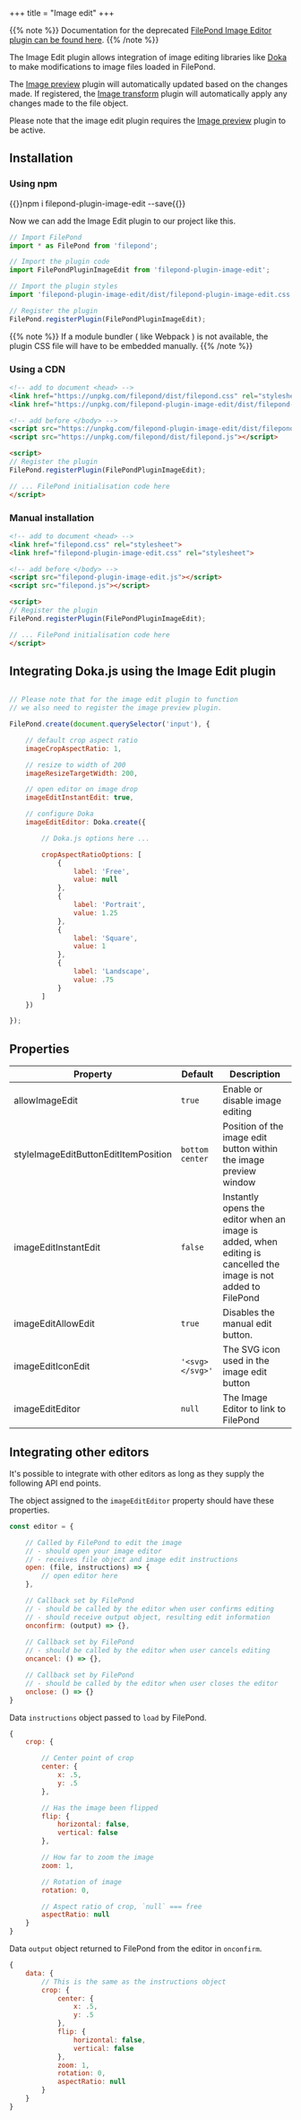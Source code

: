 +++
title = "Image edit"
+++

{{% note %}}
Documentation for the deprecated [FilePond Image Editor plugin can be found here](../image-edit-deprecated).
{{% /note %}}

The Image Edit plugin allows integration of image editing libraries like [Doka](https://pqina.nl/doka/) to make modifications to image files loaded in FilePond.

The [Image preview](../image-preview) plugin will automatically updated based on the changes made. If registered, the [Image transform](../image-transform) plugin will automatically apply any changes made to the file object.

Please note that the image edit plugin requires the [Image preview](../image-preview) plugin to be active.


## Installation

### Using npm

{{<cmd>}}npm i filepond-plugin-image-edit --save{{</cmd>}}

Now we can add the Image Edit plugin to our project like this.

```js
// Import FilePond
import * as FilePond from 'filepond';

// Import the plugin code
import FilePondPluginImageEdit from 'filepond-plugin-image-edit';

// Import the plugin styles
import 'filepond-plugin-image-edit/dist/filepond-plugin-image-edit.css';

// Register the plugin
FilePond.registerPlugin(FilePondPluginImageEdit);
```

{{% note %}}
If a module bundler ( like Webpack ) is not available, the plugin CSS file will have to be embedded manually.
{{% /note %}}


### Using a CDN

```html
<!-- add to document <head> -->
<link href="https://unpkg.com/filepond/dist/filepond.css" rel="stylesheet">
<link href="https://unpkg.com/filepond-plugin-image-edit/dist/filepond-plugin-image-edit.css" rel="stylesheet">

<!-- add before </body> -->
<script src="https://unpkg.com/filepond-plugin-image-edit/dist/filepond-plugin-image-edit.js"></script>
<script src="https://unpkg.com/filepond/dist/filepond.js"></script>

<script>
// Register the plugin
FilePond.registerPlugin(FilePondPluginImageEdit);

// ... FilePond initialisation code here
</script>
```

### Manual installation

```html
<!-- add to document <head> -->
<link href="filepond.css" rel="stylesheet">
<link href="filepond-plugin-image-edit.css" rel="stylesheet">

<!-- add before </body> -->
<script src="filepond-plugin-image-edit.js"></script>
<script src="filepond.js"></script>

<script>
// Register the plugin
FilePond.registerPlugin(FilePondPluginImageEdit);

// ... FilePond initialisation code here
</script>
```

## Integrating Doka.js using the Image Edit plugin

```js

// Please note that for the image edit plugin to function
// we also need to register the image preview plugin.

FilePond.create(document.querySelector('input'), {

    // default crop aspect ratio
    imageCropAspectRatio: 1,

    // resize to width of 200
    imageResizeTargetWidth: 200,

    // open editor on image drop
    imageEditInstantEdit: true,

    // configure Doka
    imageEditEditor: Doka.create({

        // Doka.js options here ...

        cropAspectRatioOptions: [
            {
                label: 'Free',
                value: null
            },
            {
                label: 'Portrait',
                value: 1.25
            },
            {
                label: 'Square',
                value: 1
            },
            {
                label: 'Landscape',
                value: .75
            }
        ]
    })

});
```


## Properties

| Property             | Default | Description                                                                             |
| -------------------- | ------- | --------------------------------------------------------------------------------------- |
| allowImageEdit       | `true`  | Enable or disable image editing                                                        |
| styleImageEditButtonEditItemPosition | `bottom center` | Position of the image edit button within the image preview window |
| imageEditInstantEdit | `false` | Instantly opens the editor when an image is added, when editing is cancelled the image is not added to FilePond |
| imageEditAllowEdit | `true` | Disables the manual edit button. |
| imageEditIconEdit | `'<svg></svg>'` | The SVG icon used in the image edit button |
| imageEditEditor | `null` | The Image Editor to link to FilePond |



## Integrating other editors

It's possible to integrate with other editors as long as they supply the following API end points.

The object assigned to the `imageEditEditor` property should have these properties.

```js
const editor = {

    // Called by FilePond to edit the image
    // - should open your image editor
    // - receives file object and image edit instructions
    open: (file, instructions) => {
        // open editor here
    },

    // Callback set by FilePond
    // - should be called by the editor when user confirms editing
    // - should receive output object, resulting edit information
    onconfirm: (output) => {},
    
    // Callback set by FilePond
    // - should be called by the editor when user cancels editing
    oncancel: () => {},

    // Callback set by FilePond
    // - should be called by the editor when user closes the editor
    onclose: () => {}
}
```

Data `instructions` object passed to `load` by FilePond.

```js
{
    crop: {

        // Center point of crop
        center: {
            x: .5,
            y: .5
        },

        // Has the image been flipped
        flip: {
            horizontal: false,
            vertical: false
        },

        // How far to zoom the image
        zoom: 1,

        // Rotation of image
        rotation: 0,

        // Aspect ratio of crop, `null` === free
        aspectRatio: null
    }
}
```

Data `output` object returned to FilePond from the editor in `onconfirm`.

```js
{
    data: {
        // This is the same as the instructions object
        crop: {
            center: {
                x: .5,
                y: .5
            },
            flip: {
                horizontal: false,
                vertical: false
            },
            zoom: 1,
            rotation: 0,
            aspectRatio: null
        }
    }
}
```
